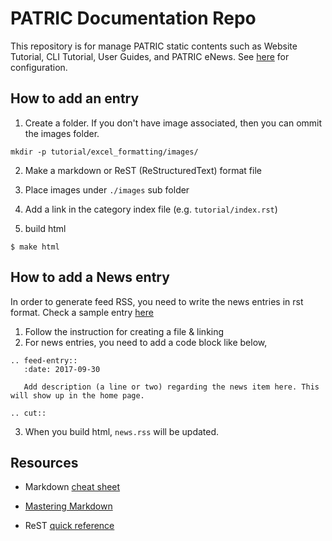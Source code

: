 # PATRIC Documentation Repo

This repository is for manage PATRIC static contents such as Website Tutorial, CLI Tutorial, User Guides, and PATRIC eNews. 
See [here](./Setup.md) for configuration.

## How to add an entry
1. Create a folder. If you don't have image associated, then you can ommit the images folder.
```
mkdir -p tutorial/excel_formatting/images/
```

2. Make a markdown or ReST (ReStructuredText) format file

3. Place images under `./images` sub folder

4. Add a link in the category index file (e.g. `tutorial/index.rst`)

5. build html
```
$ make html
```

## How to add a News entry
In order to generate feed RSS, you need to write the news entries in rst format.
Check a sample entry [here](https://github.com/PATRIC3/p3_docs/blob/master/docroot/news/20170930-patric-september-2017-data-release.rst)

1. Follow the instruction for creating a file & linking
2. For news entries, you need to add a code block like below,
```
.. feed-entry::
   :date: 2017-09-30

   Add description (a line or two) regarding the news item here. This will show up in the home page.

.. cut::
```

3. When you build html, `news.rss` will be updated.

## Resources
-  Markdown [cheat sheet](https://github.com/adam-p/markdown-here/wiki/Markdown-Cheatsheet)

-  [Mastering Markdown](https://guides.github.com/features/mastering-markdown/)

- ReST [quick reference](http://docutils.sourceforge.net/docs/user/rst/quickref.html)

